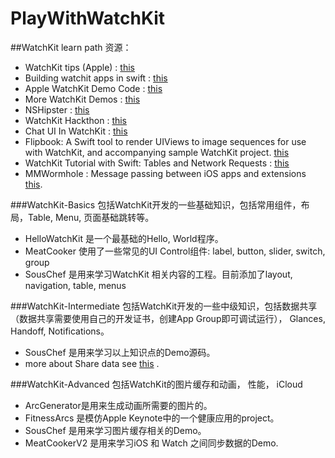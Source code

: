 # PlayWithWatchKit

##WatchKit learn path
资源：
* WatchKit tips (Apple) : [this](https://developer.apple.com/watchkit/tips/ "this")  
* Building watchit apps in swift : [this](http://realm.io/news/building-watchkit-apps-swift/ "this") 
* Apple WatchKit Demo Code : [this](https://developer.apple.com/library/ios/samplecode/Lister/Introduction/Intro.html "this")
* More WatchKit Demos : [this](https://github.com/kostiakoval/WatchKit-Apps "this")
* NSHipster : [this](http://nshipster.com/watchkit/ "this")
* WatchKit Hackthon : [this](http://www.hackathon.watch/ "this")
* Chat UI In WatchKit : [this](https://github.com/WeeTom/BasicChatUIOnAppleWatch "this")
* Flipbook: A Swift tool to render UIViews to image sequences for use with WatchKit, and accompanying sample WatchKit project. [this](https://github.com/frosty/Flipbook "this")
* WatchKit Tutorial with Swift: Tables and Network Requests : [this](http://www.raywenderlich.com/96589/watchkit-tutorial-swift-tables-network-requests "this")
* MMWormhole : Message passing between iOS apps and extensions [this](https://github.com/mutualmobile/MMWormhole "this").

###WatchKit-Basics 
包括WatchKit开发的一些基础知识，包括常用组件，布局，Table, Menu, 页面基础跳转等。
* HelloWatchKit 是一个最基础的Hello, World程序。
* MeatCooker 使用了一些常见的UI Control组件: label, button, slider, switch, group
* SousChef 是用来学习WatchKit 相关内容的工程。目前添加了layout, navigation, table, menus

###WatchKit-Intermediate
包括WatchKit开发的一些中级知识，包括数据共享（数据共享需要使用自己的开发证书，创建App Group即可调试运行）， Glances, Handoff, Notifications。
* SousChef 是用来学习以上知识点的Demo源码。
* more about Share data see  [this](https://github.com/NatashaTheRobot/watchkit "this")  .

###WatchKit-Advanced
包括WatchKit的图片缓存和动画， 性能， iCloud
* ArcGenerator是用来生成动画所需要的图片的。
* FitnessArcs 是模仿Apple Keynote中的一个健康应用的project。
* SousChef 是用来学习图片缓存相关的Demo。
* MeatCookerV2 是用来学习iOS 和 Watch 之间同步数据的Demo.
